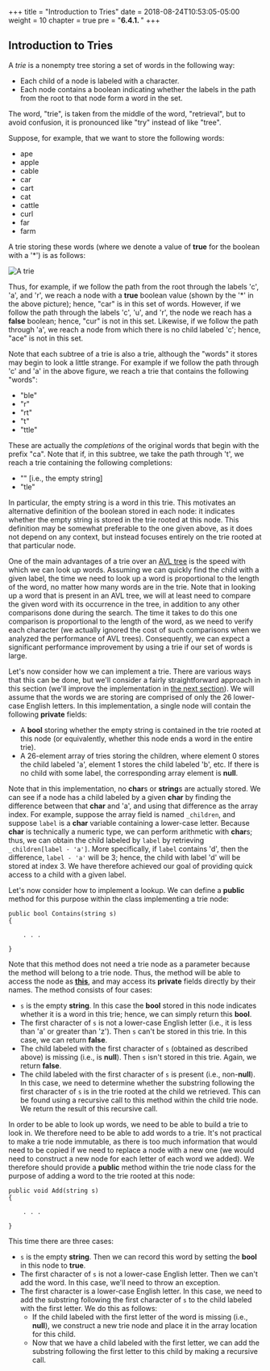 +++
title = "Introduction to Tries"
date = 2018-08-24T10:53:05-05:00
weight = 10
chapter = true
pre = "<b>6.4.1. </b>"
+++

## Introduction to Tries

A *trie* is a nonempty tree storing a set of words in the following way:

  - Each child of a node is labeled with a character.
  - Each node contains a boolean indicating whether the labels in the
    path from the root to that node form a word in the set.

The word, "trie", is taken from the middle of the word, "retrieval", but
to avoid confusion, it is pronounced like "try" instead of like "tree".

Suppose, for example, that we want to store the following words:

  - ape
  - apple
  - cable
  - car
  - cart
  - cat
  - cattle
  - curl
  - far
  - farm

A trie storing these words (where we denote a value of **true** for the
boolean with a '\*') is as follows:

![A trie](trie-example.jpg)

Thus, for example, if we follow the path from the root through the
labels 'c', 'a', and 'r', we reach a node with a **true** boolean value
(shown by the '\*' in the above picture); hence, "car" is in this set of
words. However, if we follow the path through the labels 'c', 'u', and
'r', the node we reach has a **false** boolean; hence, "cur" is not in
this set. Likewise, if we follow the path through 'a', we reach a node
from which there is no child labeled 'c'; hence, "ace" is not in this
set.

Note that each subtree of a trie is also a trie, although the "words" it
stores may begin to look a little strange. For example if we follow the
path through 'c' and 'a' in the above figure, we reach a trie that
contains the following "words":

  - "ble"
  - "r"
  - "rt"
  - "t"
  - "ttle"

These are actually the *completions* of the original words that begin
with the prefix "ca". Note that if, in this subtree, we take the path
through 't', we reach a trie containing the following completions:

  - "" \[i.e., the empty string\]
  - "tle"

In particular, the empty string is a word in this trie. This motivates
an alternative definition of the boolean stored in each node: it
indicates whether the empty string is stored in the trie rooted at this
node. This definition may be somewhat preferable to the one given above,
as it does not depend on any context, but instead focuses entirely on
the trie rooted at that particular node.

One of the main advantages of a trie over an [AVL
tree](/~rhowell/DataStructures/redirect/avl-trees) is the speed with
which we can look up words. Assuming we can quickly find the child with
a given label, the time we need to look up a word is proportional to the
length of the word, no matter how many words are in the trie. Note that
in looking up a word that is present in an AVL tree, we will at least
need to compare the given word with its occurrence in the tree, in
addition to any other comparisons done during the search. The time it
takes to do this one comparison is proportional to the length of the
word, as we need to verify each character (we actually ignored the cost
of such comparisons when we analyzed the performance of AVL trees).
Consequently, we can expect a significant performance improvement by
using a trie if our set of words is large.

Let's now consider how we can implement a trie. There are various ways
that this can be done, but we'll consider a fairly straightforward
approach in this section (we'll improve the implementation in [the next
section](/~rhowell/DataStructures/redirect/tries-multiple-impl)). We
will assume that the words we are storing are comprised of only the 26
lower-case English letters. In this implementation, a single node will
contain the following **private** fields:

  - A **bool** storing whether the empty string is contained in the trie
    rooted at this node (or equivalently, whether this node ends a word
    in the entire trie).
  - A 26-element array of tries storing the children, where element 0
    stores the child labeled 'a', element 1 stores the child labeled
    'b', etc. If there is no child with some label, the corresponding
    array element is **null**.

Note that in this implementation, no **char**s or **string**s are
actually stored. We can see if a node has a child labeled by a given
**char** by finding the difference between that **char** and 'a', and
using that difference as the array index. For example, suppose the array
field is named `_children`, and suppose `label` is a **char** variable
containing a lower-case letter. Because **char** is technically a
numeric type, we can perform arithmetic with **char**s; thus, we can
obtain the child labeled by `label` by retrieving
`_children[label - 'a']`. More specifically, if `label`
contains 'd', then the difference, `label - 'a'` will be 3; hence,
the child with label 'd' will be stored at index 3. We have therefore
achieved our goal of providing quick access to a child with a given
label.

Let's now consider how to implement a lookup. We can define a **public**
method for this purpose within the class implementing a trie node:

    public bool Contains(string s)
    {
    
        . . .
    
    }

Note that this method does not need a trie node as a parameter because
the method will belong to a trie node. Thus, the method will be able to
access the node as
[**this**](/~rhowell/DataStructures/redirect/static-this), and may
access its **private** fields directly by their names. The method
consists of four cases:

  - `s` is the empty **string**. In this case the **bool** stored in
    this node indicates whether it is a word in this trie; hence, we can
    simply return this **bool**.
  - The first character of `s` is not a lower-case English letter (i.e.,
    it is less than 'a' or greater than 'z'). Then `s` can't be stored
    in this trie. In this case, we can return **false**.
  - The child labeled with the first character of `s` (obtained as
    described above) is missing (i.e., is **null**). Then `s` isn't
    stored in this trie. Again, we return **false**.
  - The child labeled with the first character of `s` is present (i.e.,
    non-**null**). In this case, we need to determine whether the
    substring following the first character of `s` is in the trie rooted
    at the child we retrieved. This can be found using a recursive call
    to this method within the child trie node. We return the result of
    this recursive call.

In order to be able to look up words, we need to be able to build a trie
to look in. We therefore need to be able to add words to a trie. It's
not practical to make a trie node immutable, as there is too much
information that would need to be copied if we need to replace a node
with a new one (we would need to construct a new node for each letter of
each word we added). We therefore should provide a **public** method
within the trie node class for the purpose of adding a word to the trie
rooted at this node:

    public void Add(string s)
    {
    
        . . .
    
    }

This time there are three cases:

  - `s` is the empty **string**. Then we can record this word by setting
    the **bool** in this node to **true**.
  - The first character of `s` is not a lower-case English letter. Then
    we can't add the word. In this case, we'll need to throw an
    exception.
  - The first character is a lower-case English letter. In this case, we
    need to add the substring following the first character of `s` to
    the child labeled with the first letter. We do this as follows:
      - If the child labeled with the first letter of the word is
        missing (i.e., **null**), we construct a new trie node and place
        it in the array location for this child.
      - Now that we have a child labeled with the first letter, we can
        add the substring following the first letter to this child by
        making a recursive call.
